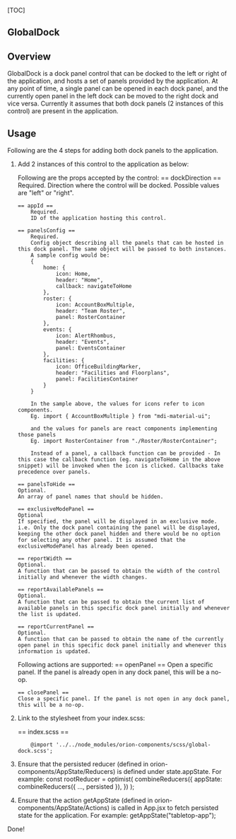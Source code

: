 [TOC]

## GlobalDock

## Overview

GlobalDock is a dock panel control that can be docked to the left or right of the application, and hosts a set of panels provided by the application.
At any point of time, a single panel can be opened in each dock panel, and the currently open panel in the left dock can
be moved to the right dock and vice versa.
Currently it assumes that both dock panels (2 instances of this control) are present in the application.

## Usage

Following are the 4 steps for adding both dock panels to the application.

1.  Add 2 instances of this control to the application as below:
    <GlobalDock dockDirection="left" appId="tabletop-app" panelsConfig={panelsConfig} />
    <GlobalDock dockDirection="right" appId="tabletop-app" panelsConfig={panelsConfig} />

    Following are the props accepted by the control:
    == dockDirection ==
    Required.
    Direction where the control will be docked. Possible values are "left" or "right".

        == appId ==
            Required.
            ID of the application hosting this control.

        == panelsConfig ==
            Required.
            Config object describing all the panels that can be hosted in this dock panel. The same object will be passed to both instances.
            A sample config would be:
            {
                home: {
                    icon: Home,
                    header: "Home",
                    callback: navigateToHome
                },
                roster: {
                    icon: AccountBoxMultiple,
                    header: "Team Roster",
                    panel: RosterContainer
                },
                events: {
                    icon: AlertRhombus,
                    header: "Events",
                    panel: EventsContainer
                },
                facilities: {
                    icon: OfficeBuildingMarker,
                    header: "Facilities and Floorplans",
                    panel: FacilitiesContainer
                }
            }

            In the sample above, the values for icons refer to icon components.
            Eg. import { AccountBoxMultiple } from "mdi-material-ui";

            and the values for panels are react components implementing those panels
            Eg. import RosterContainer from "./Roster/RosterContainer";

            Instead of a panel, a callback function can be provided - In this case the callback function (eg. navigateToHome in the above snippet) will be invoked when the icon is clicked. Callbacks take precedence over panels.

        == panelsToHide ==
        Optional.
        An array of panel names that should be hidden.

        == exclusiveModePanel ==
        Optional
        If specified, the panel will be displayed in an exclusive mode. i.e. Only the dock panel containing the panel will be displayed, keeping the other dock panel hidden and there would be no option for selecting any other panel. It is assumed that the exclusiveModePanel has already been opened.

        == reportWidth ==
        Optional.
        A function that can be passed to obtain the width of the control initially and whenever the width changes.

        == reportAvailablePanels ==
        Optional.
        A function that can be passed to obtain the current list of available panels in this specific dock panel initially and whenever the list is updated.

        == reportCurrentPanel ==
        Optional.
        A function that can be passed to obtain the name of the currently open panel in this specific dock panel initially and whenever this information is updated.

    Following actions are supported:
    == openPanel ==
    Open a specific panel. If the panel is already open in any dock panel, this will be a no-op.

        == closePanel ==
        Close a specific panel. If the panel is not open in any dock panel, this will be a no-op.

2.  Link to the stylesheet from your index.scss:

    == index.scss ==

            @import '../../node_modules/orion-components/scss/global-dock.scss';

3.  Ensure that the persisted reducer (defined in orion-components/AppState/Reducers) is defined under state.appState.
    For example:
    const rootReducer = optimist(
    combineReducers({
    appState: combineReducers({ ..., persisted }),
    })
    );

4.  Ensure that the action getAppState (defined in orion-components/AppState/Actions) is called in App.jsx to fetch persisted state for the application.
    For example:
    getAppState("tabletop-app");

Done!
